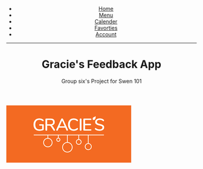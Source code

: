 <!DOCTYPE html>
<html>
  <head>
    <title>GraciesFeeback - Home</title>
  </head>
  <body>
    <header>
      <nav>
        <ul>
          <li><a href="./Gracies_Feedback.html">Home</a></li>
          <li><a href="./Menu.html">Menu</a></li>
          <li><a href="./calender.html">Calender</a></li>
          <li><a href="./favorites.html">Favorties</a></li>
          <li><a href="./account.html">Account</a></li>
        </ul>
      </nav>
      <hr />
      <h1>Gracie's Feedback App</h1>
      Group six's Project for Swen 101
    </header>
    <img src="./Images/download.png" />
  </body>
</html>
